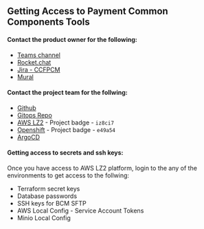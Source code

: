 ## Getting Access to Payment Common Components Tools


#### Contact the product owner for the following: 

- [Teams channel](https://teams.microsoft.com/l/team/19%3a5fdb0810f6b1416b8709e53e2e6ffe51%40thread.tacv2/conversations?groupId=f56865b7-57f7-419c-903d-0611fc8b3b54&tenantId=6fdb5200-3d0d-4a8a-b036-d3685e359adc)
- [Rocket.chat](chat.developer.gov.bc.ca)
- [Jira - CCFPCM](https://bcdevex.atlassian.net/jira/software/c/projects/CCFPCM/boards/25)
- [Mural](https://app.mural.co/t/paymentcommoncomponent2120/m/paymentcommoncomponent2120/1654045590681/a8efeab89e64a0d1208307b553f4bd40a47018fe?wid=0-1654552668553&sender=f9175829-f8b8-409a-a914-02a545114131)


#### Contact the project team for the follwing: 

- [Github](https://github.com/bcgov/paymentCommonComponent/pulls)
- [Gitops Repo](https://github.com/bcgov-c/tenant-gitops-e49a54)
- [AWS LZ2](https://oidc.gov.bc.ca/auth/realms/umafubc9/protocol/saml/clients/amazon-aws) - Project badge - `iz8ci7`
- [Openshift](https://console.apps.silver.devops.gov.bc.ca/k8s/cluster/projects) - Project badge - `e49a54`
- [ArgoCD](https://argocd-shared.apps.silver.devops.gov.bc.ca/)


#### Getting access to secrets and ssh keys: 

Once you have access to AWS LZ2 platform, login to the any of the environments to get access to the follwing: 

- Terraform secret keys 
- Database passwords
- SSH keys for BCM SFTP 
- AWS Local Config - Service Account Tokens
- Minio Local Config